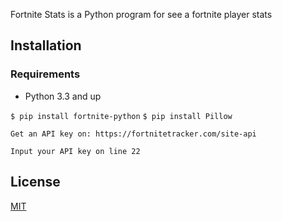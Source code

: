 Fortnite Stats is a Python program for see a fortnite player stats

## Installation

### Requirements
* Python 3.3 and up

`$ pip install fortnite-python`
`$ pip install Pillow`

`Get an API key on: https://fortnitetracker.com/site-api`

`Input your API key on line 22`




## License
[MIT](https://choosealicense.com/licenses/mit/)
